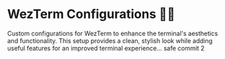 # WezTerm Configurations 👨‍💻

Custom configurations for WezTerm to enhance the terminal's aesthetics and functionality. This setup provides a clean, stylish look while adding useful features for an improved terminal experience...
safe commit 2

